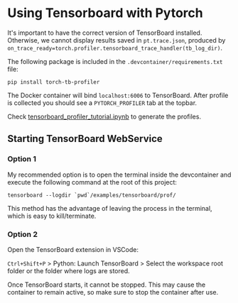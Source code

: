 # Using Tensorboard with Pytorch

It's important to have the correct version of TensorBoard installed. Otherwise,
we cannot display results saved in `pt.trace.json`, produced by
`on_trace_ready=torch.profiler.tensorboard_trace_handler(tb_log_dir)`.

The following package is included in the `.devcontainer/requirements.txt` file:

```
pip install torch-tb-profiler
```

The Docker container will bind `localhost:6006` to TensorBoard.
After profile is collected you should see a `PYTORCH_PROFILER` tab at the topbar.

Check [tensorboard_profiler_tutorial.ipynb](tensorboard_profiler_tutorial.ipynb)
to generate the profiles.


## Starting TensorBoard WebService


### Option 1

My recommended option is to open the terminal inside the devcontainer and
execute the following command at the root of this project:

```
tensorboard --logdir `pwd`/examples/tensorboard/prof/
```

This method has the advantage of leaving the process in the terminal, which is
easy to kill/terminate.


### Option 2

Open the TensorBoard extension in VSCode: 

`Ctrl+Shift+P` > Python: Launch TensorBoard > Select the workspace root folder
or the folder where logs are stored.

Once TensorBoard starts, it cannot be stopped. This may cause the container to
remain active, so make sure to stop the container after use.